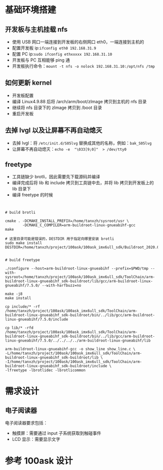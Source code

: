 # 基础环境搭建

## 开发板与主机挂载 nfs
- 使用 USB 网口一端连接到开发板的右侧网口 eth0，一端连接到主机的
- 配置开发板 ip:`ifconfig eth0 192.168.31.9`
- 配置 PC ip:`sudo ifconfig ethxxxxx 192.168.31.10`
- 开发板与 PC 互相能够 ping 通
- 开发板执行命令：`mount -t nfs -o nolock 192.168.31.10:/opt/nfs /tmp`

## 如何更新 kernel
- 开发板配置
- 编译 Linux4.9.88 后将 /arch/arm/boot/zImage 拷贝到主机的 nfs 目录
- 继续将 nfs 目录下的 zImage 拷贝到 /boot 目录
- 重启开发板

## 去掉 lvgl 以及让屏幕不再自动熄灭
- 去掉 lvgl：将 `/etc/init.d/S05lvg` 替换成其他的名称，例如：`bak_S05lvg`
- 让屏幕不再自动熄灭：`echo -e  "\033[9;0]"  > /dev/tty0`

## freetype

- 工具链缺少 brotli，因此需要先下载源码并编译
- 编译完成后将 lib 和 include 拷贝到工具链中去，并将 lib 拷贝到开发板上的 lib 目录下
- 编译 freetype 的时候

```shell


# build brotli

cmake . -DCMAKE_INSTALL_PREFIX=/home/tanxzh/sysroot/usr \
        -DCMAKE_C_COMPILER=arm-buildroot-linux-gnueabihf-gcc
make

# 这里目录可能是错误的，DESTDIR 用于指定向哪里安装 brotli
sudo make install  DESTDIR=/home/tanxzh/project/100ask/100ask_imx6ull_sdk/Buildroot_2020.02.x/output/host


# build freetype

./configure --host=arm-buildroot-linux-gnueabihf --prefix=$PWD/tmp --with-sysroot=/home/tanxzh/project/100ask/100ask_imx6ull_sdk/ToolChain/arm-buildroot-linux-gnueabihf_sdk-buildroot/lib/gcc/arm-buildroot-linux-gnueabihf/7.5.0/ --with-harfbuzz=no

make -j8
make install 

cp include/* -rf /home/tanxzh/project/100ask/100ask_imx6ull_sdk/ToolChain/arm-buildroot-linux-gnueabihf_sdk-buildroot/bin/../lib/gcc/arm-buildroot-linux-gnueabihf/7.5.0/include

cp lib/* -rfd /home/tanxzh/project/100ask/100ask_imx6ull_sdk/ToolChain/arm-buildroot-linux-gnueabihf_sdk-buildroot/bin/../lib/gcc/arm-buildroot-linux-gnueabihf/7.5.0/../../../../arm-buildroot-linux-gnueabihf/lib

arm-buildroot-linux-gnueabihf-gcc -o show_line show_line.c \
-L/home/tanxzh/project/100ask/100ask_imx6ull_sdk/ToolChain/arm-buildroot-linux-gnueabihf_sdk-buildroot/lib \
-I/home/tanxzh/project/100ask/100ask_imx6ull_sdk/ToolChain/arm-buildroot-linux-gnueabihf_sdk-buildroot/include \
-lfreetype -lbrotlidec -lbrotlicommon
```

# 需求设计

## 电子阅读器

电子阅读器要求包括：
- 触摸屏：需要通过 input 子系统获取到触碰事件
- LCD 显示：需要显示文字



# 参考 100ask 设计


